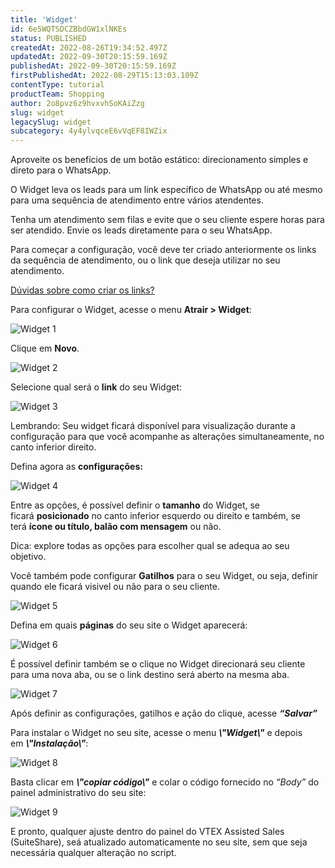```yaml
---
title: 'Widget'
id: 6e5WQTSDCZBbdGW1xlNKEs
status: PUBLISHED
createdAt: 2022-08-26T19:34:52.497Z
updatedAt: 2022-09-30T20:15:59.169Z
publishedAt: 2022-09-30T20:15:59.169Z
firstPublishedAt: 2022-08-29T15:13:03.109Z
contentType: tutorial
productTeam: Shopping
author: 2o8pvz6z9hvxvhSoKAiZzg
slug: widget
legacySlug: widget
subcategory: 4y4ylvqceE6vVqEF8IWZix
---
```


Aproveite os benefícios de um botão estático: direcionamento simples e direto para o WhatsApp.

O Widget leva os leads para um link específico de WhatsApp ou até mesmo para uma sequência de atendimento entre vários atendentes.

Tenha um atendimento sem filas e evite que o seu cliente espere horas para ser atendido. Envie os leads diretamente para o seu WhatsApp.

Para começar a configuração, você deve ter criado anteriormente os links da sequência de atendimento, ou o link que deseja utilizar no seu atendimento.

[Dúvidas sobre como criar os links?](https://help.vtex.com/pt/tutorial/links--7h7YXPFovF2k5z6ZSZs5WB)

Para configurar o Widget, acesse o menu **Atrair > Widget**:

![Widget 1](//images.ctfassets.net/alneenqid6w5/plu5lwBYTbLY02fyz1orV/42c0462dfe1cf8bbb2990a684992cbb9/Screenshot_2022-08-26_at_16-48-30_Widget.png)

Clique em **Novo**.

![Widget 2](//images.ctfassets.net/alneenqid6w5/5gdzo6cmPcnahgjsNBggVm/625f4267163a0acd29e77357a29591de/Screenshot_2022-08-26_at_16-48-35_Widget.png)

Selecione qual será o **link** do seu Widget:

![Widget 3](//images.ctfassets.net/alneenqid6w5/3KLP64x03ZXU08YUj91rWO/7f4164e710339ea907d081da684e5a20/Screenshot_2022-08-26_at_16-52-25_Widget.png)

Lembrando: Seu widget ficará disponível para visualização durante a configuração para que você acompanhe as alterações simultaneamente, no canto inferior direito.

Defina agora as **configurações:**

![Widget 4](//images.ctfassets.net/alneenqid6w5/4jdAfiLbtqcX6PjueiA6nk/46ad924295bd825ca9629270d2041d42/Screenshot_2022-08-26_at_16-52-32_Widget.png)

Entre as opções, é possível definir o **tamanho** do Widget, se ficará **posicionado** no canto inferior esquerdo ou direito e também, se terá **ícone ou título, balão com mensagem** ou não.

Dica: explore todas as opções para escolher qual se adequa ao seu objetivo.

Você também pode configurar **Gatilhos** para o seu Widget, ou seja, definir quando ele ficará visivel ou não para o seu cliente. 

![Widget 5](//images.ctfassets.net/alneenqid6w5/3Adkuu3v93Bi7t0boSDTrN/e1e66f29e390c15bde4d2e1cf6b7d3d4/Screenshot_2022-08-26_at_16-52-38_Widget.png)

Defina em quais **páginas** do seu site o Widget aparecerá:

![Widget 6](//images.ctfassets.net/alneenqid6w5/3tfk4LFq53xFe71wCzaKl7/82271947ed49cd1ce205d2860dc19ec7/Screenshot_2022-08-26_at_16-52-41_Widget.png)

É possível definir também se o clique no Widget direcionará seu cliente para uma nova aba, ou se o link destino será aberto na mesma aba.

![Widget 7](//images.ctfassets.net/alneenqid6w5/01vdpRCpknmKAuCn4Vepve/8272a56f4daf91e749bd35c8b2a461b9/Screenshot_2022-08-26_at_16-52-46_Widget.png)

Após definir as configurações, gatilhos e ação do clique, acesse _**“Salvar”**_

Para instalar o Widget no seu site, acesse o menu _**\\"Widget\\"**_ e depois em _**\\"Instalação\\"**_:

![Widget 8](//images.ctfassets.net/alneenqid6w5/14g7BJkYhfCrn5l2W4GQB5/c1929880319410d55d389976bd1ba456/Screenshot_2022-08-26_at_16-52-51_Widget.png)

Basta clicar em _**\\"copiar código\\"**_ e colar o código fornecido no _“Body”_ do painel administrativo do seu site:

![Widget 9](//images.ctfassets.net/alneenqid6w5/6S6gSymknb9qibSStoAINz/d76815718ce166b4b922519224a9316c/Screenshot_2022-08-26_at_16-52-56_Widget.png)

E pronto, qualquer ajuste dentro do painel do VTEX Assisted Sales (SuiteShare), seá atualizado automaticamente no seu site, sem que seja necessária qualquer alteração no script.
